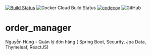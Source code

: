 [![Build Status](https://travis-ci.com/JLiv3/order_manager.svg?branch=master)](https://travis-ci.com/JLiv3/order_manager)
![Docker Cloud Build Status](https://img.shields.io/docker/cloud/build/mrdonly93/order_manager)
[![codecov](https://codecov.io/gh/JLiv3/order_manager/branch/master/graph/badge.svg)](https://codecov.io/gh/JLiv3/order_manager)
![GitHub](https://img.shields.io/github/license/jliv3/order_manager)
# order_manager
Nguyễn Hùng - Quản lý đơn hàng ( Spring Boot, Security, Jpa Data, Thymeleaf, ReactJS)
